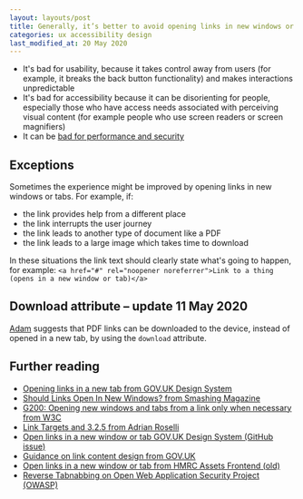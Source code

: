 ```yaml
---
layout: layouts/post
title: Generally, it’s better to avoid opening links in new windows or tabs
categories: ux accessibility design
last_modified_at: 20 May 2020
---
```


- It's bad for usability, because it takes control away from users (for example, it breaks the back button functionality) and makes interactions unpredictable
- It's bad for accessibility because it can be disorienting for people, especially those who have access needs associated with perceiving visual content (for example people who use screen readers or screen magnifiers)
- It can be [bad for performance and security](https://cheatsheetseries.owasp.org/cheatsheets/HTML5_Security_Cheat_Sheet.html#tabnabbing)

## Exceptions

Sometimes the experience might be improved by opening links in new windows or tabs. For example, if:

- the link provides help from a different place
- the link interrupts the user journey
- the link leads to another type of document like a PDF
- the link leads to a large image which takes time to download

In these situations the link text should clearly state what's going to happen, for example: 
`<a href="#" rel="noopener noreferrer">Link to a thing (opens in a new window or tab)</a>`

## Download attribute – update 11 May 2020

[Adam](https://twitter.com/adambsilver) suggests that PDF links can be downloaded to the device, instead of opened in a new tab, by using the `download` attribute.

## Further reading
- [Opening links in a new tab from GOV.UK Design System](https://design-system.service.gov.uk/styles/typography/#opening-links-in-a-new-tab)
- [Should Links Open In New Windows? from Smashing Magazine](https://www.smashingmagazine.com/2008/07/should-links-open-in-new-windows/)
- [G200: Opening new windows and tabs from a link only when necessary from W3C](https://www.w3.org/TR/WCAG20-TECHS/G200.html)
- [Link Targets and 3.2.5 from Adrian Roselli](https://adrianroselli.com/2020/02/link-targets-and-3-2-5.html)
- [Open links in a new window or tab GOV.UK Design System (GitHub issue)](https://github.com/alphagov/govuk-design-system/issues/935)
- [Guidance on link content design from GOV.UK](https://www.gov.uk/guidance/content-design/links)
- [Open links in a new window or tab from HMRC Assets Frontend (old)
](http://hmrc.github.io/assets-frontend/components/open-links-in-a-new-window-or-tab/index.html)
- [Reverse Tabnabbing on Open Web Application Security Project (OWASP)](https://owasp.org/www-community/attacks/Reverse_Tabnabbing)